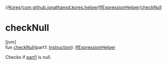 //[Kores](../../../index.md)/[com.github.jonathanxd.kores.helper](../index.md)/[IfExpressionHelper](index.md)/[checkNull](check-null.md)

# checkNull

[jvm]\
fun [checkNull](check-null.md)(part1: [Instruction](../../com.github.jonathanxd.kores/-instruction/index.md)): [IfExpressionHelper](index.md)

Checks if [part1](check-null.md) is null.
